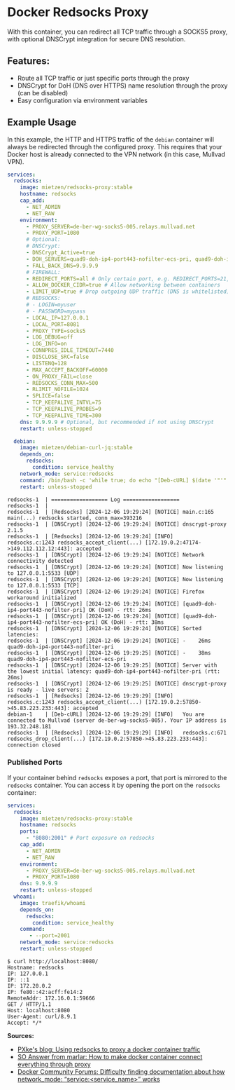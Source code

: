 # Docker Redsocks Proxy

With this container, you can redirect all TCP traffic through a SOCKS5 proxy, with optional DNSCrypt integration for secure DNS resolution.

## Features:

- Route all TCP traffic or just specific ports through the proxy
- DNSCrypt for DoH (DNS over HTTPS) name resolution through the proxy (can be disabled)
- Easy configuration via environment variables

## Example Usage

In this example, the HTTP and HTTPS traffic of the `debian` container will always be redirected through the configured proxy. This requires that your Docker host is already connected to the VPN network (in this case, Mullvad VPN).

```yaml
services:
  redsocks:
    image: mietzen/redsocks-proxy:stable
    hostname: redsocks
    cap_add:
      - NET_ADMIN
      - NET_RAW
    environment:
      - PROXY_SERVER=de-ber-wg-socks5-005.relays.mullvad.net
      - PROXY_PORT=1080
      # Optional:
      # DNSCrypt:
      - DNSCrypt_Active=true
      - DOH_SERVERS=quad9-doh-ip4-port443-nofilter-ecs-pri, quad9-doh-ip4-port443-nofilter-pri # Server-List: https://dnscrypt.info/public-servers/
      - FALL_BACK_DNS=9.9.9.9
      # FIREWALL:
      - REDIRECT_PORTS=all # Only certain port, e.g. REDIRECT_PORTS=21,80,443
      - ALLOW_DOCKER_CIDR=true # Allow networking between containers
      - LIMIT_UDP=true # Drop outgoing UDP traffic (DNS is whitelisted)
      # REDSOCKS:
      # - LOGIN=myuser
      # - PASSWORD=mypass
      - LOCAL_IP=127.0.0.1
      - LOCAL_PORT=8081
      - PROXY_TYPE=socks5
      - LOG_DEBUG=off
      - LOG_INFO=on
      - CONNPRES_IDLE_TIMEOUT=7440
      - DISCLOSE_SRC=false
      - LISTENQ=128
      - MAX_ACCEPT_BACKOFF=60000
      - ON_PROXY_FAIL=close
      - REDSOCKS_CONN_MAX=500
      - RLIMIT_NOFILE=1024
      - SPLICE=false
      - TCP_KEEPALIVE_INTVL=75
      - TCP_KEEPALIVE_PROBES=9
      - TCP_KEEPALIVE_TIME=300
    dns: 9.9.9.9 # Optional, but recommended if not using DNSCrypt
    restart: unless-stopped

  debian:
    image: mietzen/debian-curl-jq:stable
    depends_on:
      redsocks:
        condition: service_healthy
    network_mode: service:redsocks
    command: /bin/bash -c 'while true; do echo "[Deb-cURL] $(date '"'"'+[%Y-%m-%d %H:%M:%S]'"'"') [INFO]   $(curl -sSL https://am.i.mullvad.net/connected)" && sleep 10; done'
    restart: unless-stopped
```

```shell
redsocks-1  | ================== Log ==================
redsocks-1  | 
redsocks-1  | [Redsocks] [2024-12-06 19:29:24] [NOTICE] main.c:165 main(...) redsocks started, conn_max=393216
redsocks-1  | [DNSCrypt] [2024-12-06 19:29:24] [NOTICE] dnscrypt-proxy 2.1.5
redsocks-1  | [Redsocks] [2024-12-06 19:29:24] [INFO]   redsocks.c:1243 redsocks_accept_client(...) [172.19.0.2:47174->149.112.112.12:443]: accepted
redsocks-1  | [DNSCrypt] [2024-12-06 19:29:24] [NOTICE] Network connectivity detected
redsocks-1  | [DNSCrypt] [2024-12-06 19:29:24] [NOTICE] Now listening to 127.0.0.1:5533 [UDP]
redsocks-1  | [DNSCrypt] [2024-12-06 19:29:24] [NOTICE] Now listening to 127.0.0.1:5533 [TCP]
redsocks-1  | [DNSCrypt] [2024-12-06 19:29:24] [NOTICE] Firefox workaround initialized
redsocks-1  | [DNSCrypt] [2024-12-06 19:29:24] [NOTICE] [quad9-doh-ip4-port443-nofilter-pri] OK (DoH) - rtt: 26ms
redsocks-1  | [DNSCrypt] [2024-12-06 19:29:24] [NOTICE] [quad9-doh-ip4-port443-nofilter-ecs-pri] OK (DoH) - rtt: 38ms
redsocks-1  | [DNSCrypt] [2024-12-06 19:29:24] [NOTICE] Sorted latencies:
redsocks-1  | [DNSCrypt] [2024-12-06 19:29:24] [NOTICE] -    26ms quad9-doh-ip4-port443-nofilter-pri
redsocks-1  | [DNSCrypt] [2024-12-06 19:29:25] [NOTICE] -    38ms quad9-doh-ip4-port443-nofilter-ecs-pri
redsocks-1  | [DNSCrypt] [2024-12-06 19:29:25] [NOTICE] Server with the lowest initial latency: quad9-doh-ip4-port443-nofilter-pri (rtt: 26ms)
redsocks-1  | [DNSCrypt] [2024-12-06 19:29:25] [NOTICE] dnscrypt-proxy is ready - live servers: 2
redsocks-1  | [Redsocks] [2024-12-06 19:29:29] [INFO]   redsocks.c:1243 redsocks_accept_client(...) [172.19.0.2:57850->45.83.223.233:443]: accepted
debian-1    | [Deb-cURL] [2024-12-06 19:29:29] [INFO]   You are connected to Mullvad (server de-ber-wg-socks5-005). Your IP address is 193.32.248.181
redsocks-1  | [Redsocks] [2024-12-06 19:29:29] [INFO]   redsocks.c:671 redsocks_drop_client(...) [172.19.0.2:57850->45.83.223.233:443]: connection closed
```

### Published Ports

If your container behind `redsocks` exposes a port, that port is mirrored to the `redsocks` container. You can access it by opening the port on the `redsocks` container:

```yaml
services:
  redsocks:
    image: mietzen/redsocks-proxy:stable
    hostname: redsocks
    ports:
      - "8080:2001" # Port exposure on redsocks
    cap_add:
      - NET_ADMIN
      - NET_RAW
    environment:
      - PROXY_SERVER=de-ber-wg-socks5-005.relays.mullvad.net
      - PROXY_PORT=1080
    dns: 9.9.9.9
    restart: unless-stopped
  whoami:
    image: traefik/whoami
    depends_on:
      redsocks:
        condition: service_healthy
    command:
       - --port=2001
    network_mode: service:redsocks
    restart: unless-stopped
```

```shell
$ curl http://localhost:8080/
Hostname: redsocks
IP: 127.0.0.1
IP: ::1
IP: 172.20.0.2
IP: fe80::42:acff:fe14:2
RemoteAddr: 172.16.0.1:59666
GET / HTTP/1.1
Host: localhost:8080
User-Agent: curl/8.9.1
Accept: */*
```

**Sources:**
- [PXke's blog: Using redsocks to proxy a docker container traffic](https://web.archive.org/web/20240302223218/https://blog.pxke.me/redsocksdocker.html)
- [SO Answer from marlar: How to make docker container connect everything through proxy](https://stackoverflow.com/a/71099635)
- [Docker Community Forums: Difficulty finding documentation about how network_mode: “service:<service_name>” works](https://web.archive.org/web/20240721062403/https://forums.docker.com/t/difficulty-finding-documentation-about-how-network-mode-service-service-name-works/137008)
